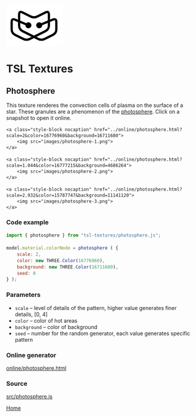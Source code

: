 <img class="logo" src="../assets/logo/logo.png">


# TSL Textures


## Photosphere
This texture renderes the convection cells of plasma on the
surface of a star. These granules are a phenomenon of the
[photosphere](https://en.wikipedia.org/wiki/Photosphere).
Click on a snapshot to open it online.

<p class="gallery">

	<a class="style-block nocaption" href="../online/photosphere.html?scale=2&color=16776960&background=16711680">
		<img src="images/photosphere-1.png">
	</a>

	<a class="style-block nocaption" href="../online/photosphere.html?scale=1.044&color=16777215&background=4686264">
		<img src="images/photosphere-2.png">
	</a>
	
	<a class="style-block nocaption" href="../online/photosphere.html?scale=2.932&color=15787747&background=11141120">
		<img src="images/photosphere-3.png">
	</a>

</p>


### Code example

```js
import { photosphere } from "tsl-textures/photosphere.js";

model.material.colorNode = photosphere ( {
	scale: 2,
	color: new THREE.Color(16776960),
	background: new THREE.Color(16711680),
	seed: 0
} );
```


### Parameters

* `scale` &ndash; level of details of the pattern, higher value generates finer details, [0, 4]
* `color` &ndash; color of hot areas
* `background` &ndash; color of background
* `seed` &ndash; number for the random generator, each value generates specific pattern


### Online generator

[online/photosphere.html](../online/photosphere.html)


### Source

[src/photosphere.js](https://github.com/boytchev/tsl-textures/blob/main/src/photosphere.js)

		
<div class="footnote">
	<a href="../">Home</a>
</div>